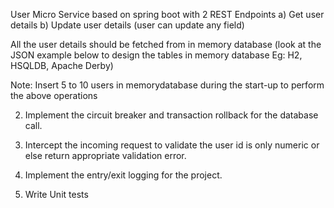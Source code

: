 User Micro Service based on spring boot with 2  REST  Endpoints
a) Get user details
b) Update user details (user can update any field)

All the user details should be fetched from in memory database (look at the JSON example below to design the tables in memory database Eg: H2, HSQLDB, Apache Derby)

Note:  Insert 5 to 10 users in memorydatabase during the start-up to perform the above operations

2.	Implement the circuit breaker and transaction rollback for the database call.

3.	Intercept the incoming request to validate the user id is only numeric or else return appropriate validation error.

4.	Implement the entry/exit logging for the project.

5.	Write Unit tests

